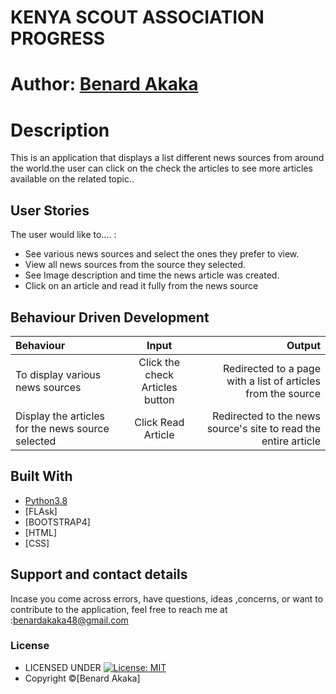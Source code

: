 # KENYA SCOUT ASSOCIATION PROGRESS

# Author: [Benard Akaka](https://github.com/Benardakaka)

# Description

This is an application that displays a list different news sources from around the world.the user can click on the check the articles to see more articles available on the related topic..

## User Stories
The user would like to.... :
* See various news sources and select the ones they prefer  to view.
* View all news sources from the source they selected.
* See Image description and time the news article was created. 
* Click on an article and read it fully from the news source


## Behaviour Driven Development

| Behaviour | Input | Output |
| :---------------- | :---------------: | ------------------: |
|To display various news sources| Click the check Articles button|Redirected to a page with a list of articles from the source |
|Display the articles for the news source selected| Click Read Article| Redirected to the news source's site to read the entire article|


## Built With

* [Python3.8](https://docs.python.org/3/)
* [FLAsk]
* [BOOTSTRAP4]
* [HTML]
* [CSS]


## Support and contact details
 Incase you come across errors, have questions, ideas ,concerns, or want to contribute to the application, feel free to reach me at :benardakaka48@gmail.com


### License

* LICENSED UNDER  [![License: MIT](https://img.shields.io/badge/License-MIT-yellow.svg)](license/MIT)
* Copyright &copy;[Benard Akaka] 